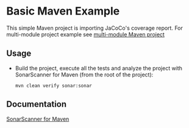 # Basic Maven Example

This simple Maven project is importing JaCoCo's coverage report. For multi-module project example 
see [multi-module Maven project](../maven-multimodule/README.md)

## Usage

* Build the project, execute all the tests and analyze the project with SonarScanner for Maven (from the root of the project):
    ```shell
    mvn clean verify sonar:sonar
    ```
## Documentation
[SonarScanner for Maven](https://docs.sonarsource.com/sonarqube/latest/analyzing-source-code/scanners/sonarscanner-for-maven/)
